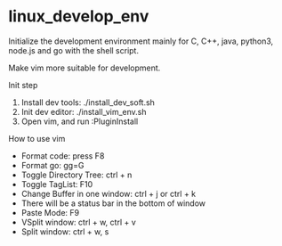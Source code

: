 # linux_develop_env
Initialize the development environment mainly for C, C++, java, python3, node.js and go with the shell script.

Make vim more suitable for development.

Init step
  1. Install dev tools: ./install_dev_soft.sh
  2. Init dev editor: ./install_vim_env.sh
  3. Open vim, and run :PluginInstall

How to use vim
  * Format code: press F8
  * Format go: gg=G
  * Toggle Directory Tree: ctrl + n
  * Toggle TagList: F10
  * Change Buffer in one window: ctrl + j or ctrl + k
  * There will be a status bar in the bottom of window
  * Paste Mode: F9
  * VSplit window: ctrl + w, ctrl + v
  * Split window: ctrl + w, s
